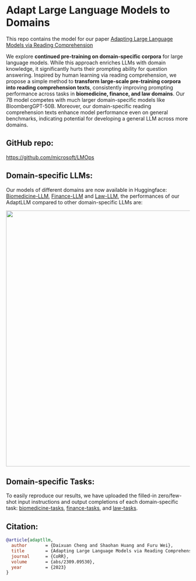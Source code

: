 # Adapt Large Language Models to Domains

This repo contains the model for our paper [Adapting Large Language Models via Reading Comprehension](https://huggingface.co/papers/2309.09530)

We explore **continued pre-training on domain-specific corpora** for large language models. While this approach enriches LLMs with domain knowledge, it significantly hurts their prompting ability for question answering. Inspired by human learning via reading comprehension, we propose a simple method to **transform large-scale pre-training corpora into reading comprehension texts**, consistently improving prompting performance across tasks in **biomedicine, finance, and law domains**. Our 7B model competes with much larger domain-specific models like BloombergGPT-50B. Moreover, our domain-specific reading comprehension texts enhance model performance even on general benchmarks, indicating potential for developing a general LLM across more domains.

## GitHub repo: 
https://github.com/microsoft/LMOps

## Domain-specific LLMs:
Our models of different domains are now available in Huggingface: [Biomedicine-LLM](https://huggingface.co/AdaptLLM/medicine-LLM), [Finance-LLM](https://huggingface.co/AdaptLLM/finance-LLM) and [Law-LLM](https://huggingface.co/AdaptLLM/law-LLM), the performances of our AdaptLLM compared to other domain-specific LLMs are:

<p align='center'>
    <img src="./comparison.png" width="700">
</p>

## Domain-specific Tasks:
To easily reproduce our results, we have uploaded the filled-in zero/few-shot input instructions and output completions of each domain-specific task: [biomedicine-tasks](https://huggingface.co/datasets/AdaptLLM/medicine-tasks), [finance-tasks](https://huggingface.co/datasets/AdaptLLM/finance-tasks), and [law-tasks](https://huggingface.co/datasets/AdaptLLM/law-tasks).


## Citation:
```bibtex
@article{adaptllm,
  author       = {Daixuan Cheng and Shaohan Huang and Furu Wei},
  title        = {Adapting Large Language Models via Reading Comprehension},
  journal      = {CoRR},
  volume       = {abs/2309.09530},
  year         = {2023}
}
```